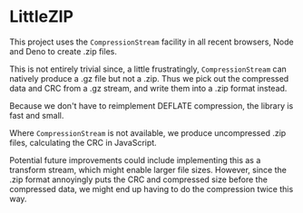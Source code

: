 # LittleZIP

This project uses the `CompressionStream` facility in all recent browsers, Node and Deno to create .zip files.

This is not entirely trivial since, a little frustratingly, `CompressionStream` can natively produce a .gz file but not a .zip. Thus we pick out the compressed data and CRC from a .gz stream, and write them into a .zip format instead.

Because we don't have to reimplement DEFLATE compression, the library is fast and small.

Where `CompressionStream` is not available, we produce uncompressed .zip files, calculating the CRC in JavaScript.

Potential future improvements could include implementing this as a transform stream, which might enable larger file sizes. However, since the .zip format annoyingly puts the CRC and compressed size before the compressed data, we might end up having to do the compression twice this way.
